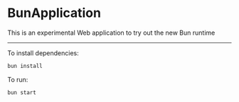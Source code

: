 # BunApplication

This is an experimental Web application to try out the new Bun runtime

---

To install dependencies:
```bash
bun install
```

To run:
```bash
bun start
```
